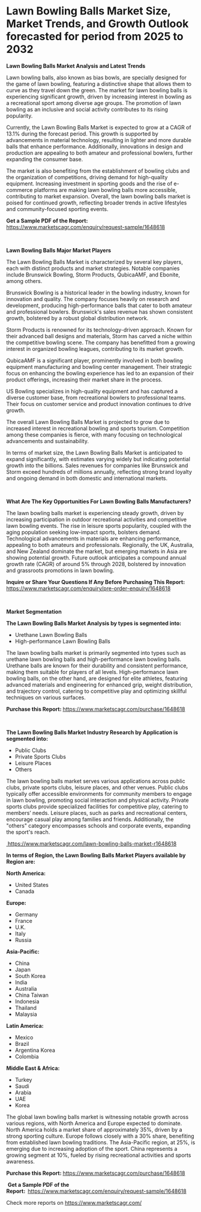 <p><h1>Lawn Bowling Balls Market Size, Market Trends, and Growth Outlook forecasted for period from 2025 to 2032</h1></p><p><strong>Lawn Bowling Balls Market Analysis and Latest Trends</strong></p>
<p><p>Lawn bowling balls, also known as bias bowls, are specially designed for the game of lawn bowling, featuring a distinctive shape that allows them to curve as they travel down the green. The market for lawn bowling balls is experiencing significant growth, driven by increasing interest in bowling as a recreational sport among diverse age groups. The promotion of lawn bowling as an inclusive and social activity contributes to its rising popularity.</p><p>Currently, the Lawn Bowling Balls Market is expected to grow at a CAGR of 13.1% during the forecast period. This growth is supported by advancements in material technology, resulting in lighter and more durable balls that enhance performance. Additionally, innovations in design and production are appealing to both amateur and professional bowlers, further expanding the consumer base.</p><p>The market is also benefiting from the establishment of bowling clubs and the organization of competitions, driving demand for high-quality equipment. Increasing investment in sporting goods and the rise of e-commerce platforms are making lawn bowling balls more accessible, contributing to market expansion. Overall, the lawn bowling balls market is poised for continued growth, reflecting broader trends in active lifestyles and community-focused sporting events.</p></p>
<p><strong>Get a Sample PDF of the Report:&nbsp;</strong> <a href="https://www.marketscagr.com/enquiry/request-sample/1648618?utm_campaign=2097&utm_medium=2&utm_source=Github&utm_content=ia&utm_term=07022025&utm_id=lawn-bowling-balls">https://www.marketscagr.com/enquiry/request-sample/1648618</a></p>
<p>&nbsp;</p>
<p><strong>Lawn Bowling Balls Major Market Players</strong></p>
<p><p>The Lawn Bowling Balls Market is characterized by several key players, each with distinct products and market strategies. Notable companies include Brunswick Bowling, Storm Products, QubicaAMF, and Ebonite, among others. </p><p>Brunswick Bowling is a historical leader in the bowling industry, known for innovation and quality. The company focuses heavily on research and development, producing high-performance balls that cater to both amateur and professional bowlers. Brunswick's sales revenue has shown consistent growth, bolstered by a robust global distribution network.</p><p>Storm Products is renowned for its technology-driven approach. Known for their advanced ball designs and materials, Storm has carved a niche within the competitive bowling scene. The company has benefitted from a growing interest in organized bowling leagues, contributing to its market growth.</p><p>QubicaAMF is a significant player, prominently involved in both bowling equipment manufacturing and bowling center management. Their strategic focus on enhancing the bowling experience has led to an expansion of their product offerings, increasing their market share in the process.</p><p>US Bowling specializes in high-quality equipment and has captured a diverse customer base, from recreational bowlers to professional teams. Their focus on customer service and product innovation continues to drive growth.</p><p>The overall Lawn Bowling Balls Market is projected to grow due to increased interest in recreational bowling and sports tourism. Competition among these companies is fierce, with many focusing on technological advancements and sustainability.</p><p>In terms of market size, the Lawn Bowling Balls Market is anticipated to expand significantly, with estimates varying widely but indicating potential growth into the billions. Sales revenues for companies like Brunswick and Storm exceed hundreds of millions annually, reflecting strong brand loyalty and ongoing demand in both domestic and international markets.</p></p>
<p>&nbsp;</p>
<p><strong>What Are The Key Opportunities For Lawn Bowling Balls Manufacturers?</strong></p>
<p><p>The lawn bowling balls market is experiencing steady growth, driven by increasing participation in outdoor recreational activities and competitive lawn bowling events. The rise in leisure sports popularity, coupled with the aging population seeking low-impact sports, bolsters demand. Technological advancements in materials are enhancing performance, appealing to both amateurs and professionals. Regionally, the UK, Australia, and New Zealand dominate the market, but emerging markets in Asia are showing potential growth. Future outlook anticipates a compound annual growth rate (CAGR) of around 5% through 2028, bolstered by innovation and grassroots promotions in lawn bowling.</p></p>
<p><strong>Inquire or Share Your Questions If Any Before Purchasing This Report:</strong> <a href="https://www.marketscagr.com/enquiry/pre-order-enquiry/1648618?utm_campaign=2097&utm_medium=2&utm_source=Github&utm_content=ia&utm_term=07022025&utm_id=lawn-bowling-balls">https://www.marketscagr.com/enquiry/pre-order-enquiry/1648618</a></p>
<p>&nbsp;</p>
<p><strong>Market Segmentation</strong></p>
<p><strong>The Lawn Bowling Balls Market Analysis by types is segmented into:</strong></p>
<p><ul><li>Urethane Lawn Bowling Balls</li><li>High-performance Lawn Bowling Balls</li></ul></p>
<p><p>The lawn bowling balls market is primarily segmented into types such as urethane lawn bowling balls and high-performance lawn bowling balls. Urethane balls are known for their durability and consistent performance, making them suitable for players of all levels. High-performance lawn bowling balls, on the other hand, are designed for elite athletes, featuring advanced materials and engineering for enhanced grip, weight distribution, and trajectory control, catering to competitive play and optimizing skillful techniques on various surfaces.</p></p>
<p><strong>Purchase this Report:&nbsp;</strong><a href="https://www.marketscagr.com/purchase/1648618?utm_campaign=2097&utm_medium=2&utm_source=Github&utm_content=ia&utm_term=07022025&utm_id=lawn-bowling-balls">https://www.marketscagr.com/purchase/1648618</a></p>
<p>&nbsp;</p>
<p><strong>The Lawn Bowling Balls Market Industry Research by Application is segmented into:</strong></p>
<p><ul><li>Public Clubs</li><li>Private Sports Clubs</li><li>Leisure Places</li><li>Others</li></ul></p>
<p><p>The lawn bowling balls market serves various applications across public clubs, private sports clubs, leisure places, and other venues. Public clubs typically offer accessible environments for community members to engage in lawn bowling, promoting social interaction and physical activity. Private sports clubs provide specialized facilities for competitive play, catering to members’ needs. Leisure places, such as parks and recreational centers, encourage casual play among families and friends. Additionally, the "others" category encompasses schools and corporate events, expanding the sport's reach.</p></p>
<p><a href="https://www.marketscagr.com/lawn-bowling-balls-market-r1648618?utm_campaign=2097&utm_medium=2&utm_source=Github&utm_content=ia&utm_term=07022025&utm_id=lawn-bowling-balls">&nbsp;https://www.marketscagr.com/lawn-bowling-balls-market-r1648618</a></p>
<p><strong>In terms of Region, the Lawn Bowling Balls Market Players available by Region are:</strong></p>
<p>
    <p> <strong> North America: </strong>
        <ul>
            <li>United States</li>
            <li>Canada</li>
        </ul>
        </p> 
    <p> <strong> Europe: </strong>
        <ul>
            <li>Germany</li>
            <li>France</li>
            <li>U.K.</li>
            <li>Italy</li>
            <li>Russia</li>
        </ul>
        </p> 
    <p> <strong> Asia-Pacific: </strong>
        <ul>
            <li>China</li>
            <li>Japan</li>
            <li>South Korea</li>
            <li>India</li>
            <li>Australia</li>
            <li>China Taiwan</li>
            <li>Indonesia</li>
            <li>Thailand</li>
            <li>Malaysia</li>
        </ul>
        </p> 
    <p> <strong> Latin America: </strong>
        <ul>
            <li>Mexico</li>
            <li>Brazil</li>
            <li>Argentina Korea</li>
            <li>Colombia</li>
        </ul>
        </p> 
    <p> <strong> Middle East & Africa: </strong>
        <ul>
            <li>Turkey</li>
            <li>Saudi</li>
            <li>Arabia</li>
            <li>UAE</li>
            <li>Korea</li>
        </ul>
    </p>
    </p>
<p><p>The global lawn bowling balls market is witnessing notable growth across various regions, with North America and Europe expected to dominate. North America holds a market share of approximately 35%, driven by a strong sporting culture. Europe follows closely with a 30% share, benefiting from established lawn bowling traditions. The Asia-Pacific region, at 25%, is emerging due to increasing adoption of the sport. China represents a growing segment at 10%, fueled by rising recreational activities and sports awareness.</p></p>
<p><strong>Purchase this Report: </strong><a href="https://www.marketscagr.com/purchase/1648618?utm_campaign=2097&utm_medium=2&utm_source=Github&utm_content=ia&utm_term=07022025&utm_id=lawn-bowling-balls">https://www.marketscagr.com/purchase/1648618</a></p>
<p>&nbsp;<strong>Get a Sample PDF of the Report:&nbsp;&nbsp;</strong><a href="https://www.marketscagr.com/enquiry/request-sample/1648618?utm_campaign=2097&utm_medium=2&utm_source=Github&utm_content=ia&utm_term=07022025&utm_id=lawn-bowling-balls">https://www.marketscagr.com/enquiry/request-sample/1648618</a></p>
<p><strong></strong></p>
<p>Check more reports on <a href="https://www.marketscagr.com/?utm_campaign=2097&utm_medium=2&utm_source=Github&utm_content=ia&utm_term=07022025&utm_id=lawn-bowling-balls">https://www.marketscagr.com/</a></p>